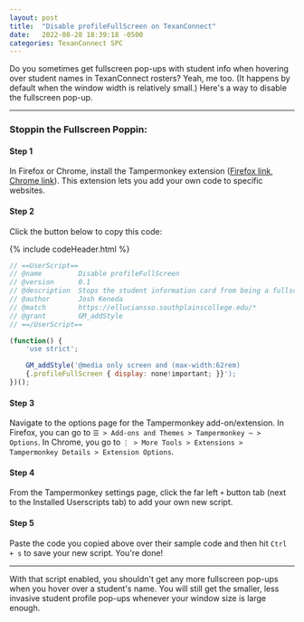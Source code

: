 ```yaml
---
layout: post
title:  "Disable profileFullScreen on TexanConnect"
date:   2022-08-28 18:39:18 -0500
categories: TexanConnect SPC
---
```


Do you sometimes get fullscreen pop-ups with student info when hovering over student names in TexanConnect rosters?  Yeah, me too.  (It happens by default when the window width is relatively small.)  Here's a way to disable the fullscreen pop-up.

---

### Stoppin the Fullscreen Poppin:
#### Step 1
In Firefox or Chrome, install the Tampermonkey extension ([Firefox link](https://addons.mozilla.org/en-US/firefox/addon/tampermonkey/), [Chrome link](chrome://extensions/?id=dhdgffkkebhmkfjojejmpbldmpobfkfo)).  This extension lets you add your own code to specific websites.

#### Step 2
Click the button below to copy this code:

{% include codeHeader.html %}
```javascript
// ==UserScript==
// @name         Disable profileFullScreen
// @version      0.1
// @description  Stops the student information card from being a fullscreen pop up.
// @author       Josh Keneda
// @match        https://elluciansso.southplainscollege.edu/*
// @grant        GM_addStyle
// ==/UserScript==

(function() {
    'use strict';

    GM_addStyle('@media only screen and (max-width:62rem)
    {.profileFullScreen { display: none!important; }}');
})();
```

#### Step 3
Navigate to the options page for the Tampermonkey add-on/extension.  In Firefox, you can go to `☰ > Add-ons and Themes > Tampermonkey ⋯ > Options`.  In Chrome, you go to `⋮ > More Tools > Extensions > Tampermonkey Details > Extension Options`.

#### Step 4
From the Tampermonkey settings page, click the far left `+` button tab (next to the Installed Userscripts tab) to add your own new script.  

#### Step 5
Paste the code you copied above over their sample code and then hit `Ctrl + s` to save your new script.  You're done!

---

With that script enabled, you shouldn't get any more fullscreen pop-ups when you hover over a student's name.  You will still get the smaller, less invasive student profile pop-ups whenever your window size is large enough.

<script src="/assets/scripts/copyCode.js"></script>